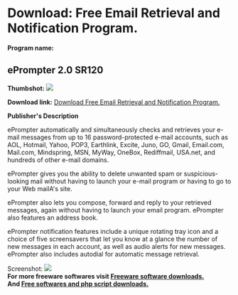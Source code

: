 # Download: Free Email Retrieval and Notification Program.

**Program name:**

## ePrompter 2.0 SR120

  
**Thumbshot:** ![](http://www.freewarefiles.com/screenshot/eprompter_md.gif)   
  
**Download link:** [Download Free Email Retrieval and Notification Program.](http://freesoftwares.boysofts.com/EPrompter_program_4981.html)  
  


**Publisher's Description**  
  


ePrompter automatically and simultaneously checks and retrieves your e-mail messages from up to 16 password-protected e-mail accounts, such as AOL, Hotmail, Yahoo, POP3, Earthlink, Excite, Juno, GO, Gmail, Email.com, Mail.com, Mindspring, MSN, MyWay, OneBox, Rediffmail, USA.net, and hundreds of other e-mail domains. 

ePrompter gives you the ability to delete unwanted spam or suspicious-looking mail without having to launch your e-mail program or having to go to your Web mailA's site.

ePrompter also lets you compose, forward and reply to your retrieved messages, again without having to launch your email program. ePrompter also features an address book. 

ePrompter notification features include a unique rotating tray icon and a choice of five screensavers that let you know at a glance the number of new messages in each account, as well as audio alerts for new messages. ePrompter also includes autodial for automatic message retrieval.

  
  
Screenshot: ![](http://www.freewarefiles.com/screenshot/eprompter.gif)   
**For more freeware softwares visit [Freeware software downloads.](http://freesoftwares.boysofts.com/)**   
**And [Free softwares and php script downloads.](http://www.boysofts.com/)**
